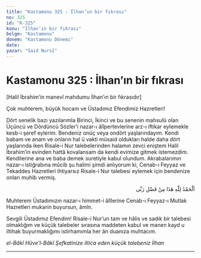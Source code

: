 ```yaml
---
title: "Kastamonu 325 : İlhan’ın bir fıkrası"
no: 325
id: "K-325"
konu: "İlhan’ın bir fıkrası"
bolge: "Kastamonu"
donem: "Kastamonu Dönemi"
date: 
yazar: "Said Nursî"
---
```


# Kastamonu 325 : İlhan’ın bir fıkrası

<p class="takdim">[Halil İbrahim’in manevî mahdumu İlhan’ın bir fıkrasıdır]</p>

Çok muhterem, büyük hocam ve Üstadımız Efendimiz Hazretleri!

Dört senelik bazı yazılarımla Birinci, İkinci ve bu senenin mahsulü olan Üçüncü ve Dördüncü Sözler’i nazar-ı âlîpertevlerine arz-ı iftikar eylemekle kesb-i şeref eylerim. Bendeniz onüç veya ondört yaşlarındayım. Kendi babam ve anam ve onların hal ü vakti müsaid oldukları halde daha dört yaşlarında iken Risale-i Nur talebelerinden halamın zevci eniştem Halil İbrahim’in evinden hattâ kovalansam da kendi evimize gitmek istemezdim. Kendilerine ana ve baba demek suretiyle kabul olundum. Akrabalarımın nazar-ı istiğrabına mûcib şu halimi şimdi anlıyorum ki, Cenab-ı Feyyaz ve Tekaddes Hazretleri ihtiyarsız Risale-i Nur talebesi eylemek için bendenize onları muhib vermiş.

<p class="arabic" dir="rtl" title="Meal: “Elhamdulillah, bu Rabbimin bir fazlıdır.”">اَلْحَمْدُ لِلّٰهِ هٰذَا مِنْ فَضْلِ رَبِّى</p>

Muhterem Üstadımızın nazar-ı himmet-i âlîlerine Cenab-ı Feyyaz-ı Mutlak Hazretleri mukarin buyursun, âmîn.

Sevgili Üstadımız Efendim! Risale-i Nur’un tam ve hâlis ve sadık bir talebesi olmaklığım ve küçük talebeler sırasına maddeten kabul ve manen kayd u iltihak buyurmaklığımı istirhamımla her ân duanıza muhtacım.

*el-Bâkî Hüve’l-Bâkî*
*Şefkatinize iltica eden küçük talebeniz*
*İlhan*

***
